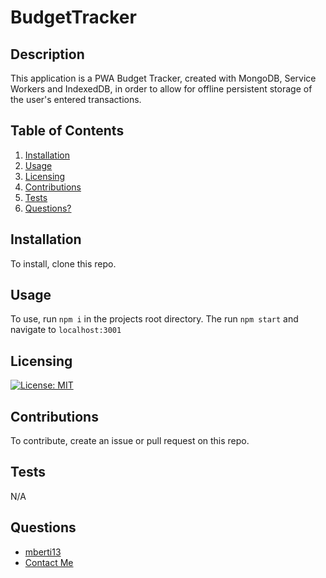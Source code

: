
# BudgetTracker
## Description
This application is a PWA Budget Tracker, created with MongoDB, Service Workers and IndexedDB, in order to allow for offline persistent storage of the user's entered transactions.

## Table of Contents
1. [Installation](#Installation)
2. [Usage](#Usage)
3. [Licensing](#Licensing)
4. [Contributions](#Contributions)
5. [Tests](#Tests)
6. [Questions?](#Questions)
    
## Installation
To install, clone this repo.
## Usage
To use, run `npm i` in the projects root directory. The run `npm start` and navigate to `localhost:3001`
## Licensing
[![License: MIT](https://img.shields.io/badge/License-MIT-yellow.svg)](https://opensource.org/licenses/MIT)
## Contributions
To contribute, create an issue or pull request on this repo.
## Tests
N/A
## Questions
- [mberti13](https://github.com/mberti13)
- [Contact Me](mailto:matt.berti13@gmail.com)
